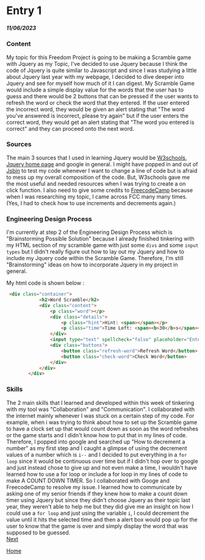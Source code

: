 # Entry 1
##### 11/06/2023

### Content
My topic for this Freedom Project is going to be making a Scramble game with Jquery as my Topic, I've decided to use Jquery because I think the code of Jquery is quite similar to Javascript and since I was studying a little about Jquery last year with my webpage, I decided to dive deeper into Jquery and see for myself how much of it I can digest. My Scramble Game would include a simple display value for the words that the user has to guess and there would be 2 buttons that can be pressed if the user wants to refresh the word or check the word that they entered. If the user entered the incorrect word, they would be given an alert stating that "The word you've answered is incorrect, please try again" but if the user enters the correct word, they would get an alert stating that "The word you entered is correct" and they can proceed onto the next word.

### Sources
The main 3 sources that I used in learning Jquery would be [W3schools](https://www.w3schools.com/jquery/default.asp), [Jquery home page](https://jquery.com/) and google in general. I might have popped in and out of [Jsbin](https://jsbin.com/?html,output) to test my code whenever I want to change a line of code but is afraid to mess up my overall composition of the code. But, W3schools gave me the most useful and needed resources when I was trying to create a on click function. I also need to give some credits to [FreecodeCamp](https://www.freecodecamp.org/) because when I was researching my topic, I came across FCC many many times. (Yes, I had to check how to use increments and decrements again.)

### Engineering Design Process
I'm currently at step 2 of the Engineering Design Process which is "Brainstorming Possible Solution" because I already finished tinkering with my HTML section of my scramble game with just some `divs` and some `input types` but I didn't really figure out how to lay out my Jquery and how to include my Jquery code within the Scramble Game. Therefore, I'm still "Brainstorming" ideas on how to incorporate Jquery in my project in general. <br>

My html code is shown below :
```html
 <div class="container">
            <h2>Word Scramble</h2>
            <div class="content">
                <p class="word"></p>
                <div class="details">
                    <p class="hint">Hint: <span></span></p>
                    <p class="time">Time Left: <span><b>30</b>s</span></p>
                </div>
                <input type="text" spellcheck="false" placeholder="Enter a valid word">
                <div class="buttons">
                    <button class="refresh-word">Refresh Word</button>
                    <button class="check-word">Check Word</button>
                </div>
            </div>
        </div>
```

### Skills
The 2 main skills that I learned and developed within this week of tinkering with my tool was "Collaboration" and "Communication". I collaborated with the internet mainly whenever I was stuck on a certain step of my code. For example, when i was trying to think about how to set up the Scramble game to have a clock set up that would count down as soon as the word refreshes or the game starts and I didn't know how to put that in my lines of code. Therefore, I popped into google and searched up "How to decrement a number" as my first step and I caught a glimpse of using the decrement values of a number which is `i--` and I decided to put everything in a `for loop` since it would be continuous over time but if I didn't hop over to google and just instead chose to give up and not even make a time, I wouldn't have learned how to use a for loop or include a for loop in my lines of code to make A COUNT DOWN TIMER. So I collaborated with Googe and FreecodeCamp to resolve my issue. I learned how to communicate by asking one of my senior friends if they knew how to make a count down timer using Jquery but since they didn't choose Jquery as their topic last year, they weren't able to help me but they did give me an insight on how I could use a `for loop` and just using the variable `i`, I could decrement the value until it hits the selected time and then a alert box would pop up for the user to know that the game is over and simply display the word that was supposed to be guessed. 
<br>
[Next](entry02.md)

[Home](../README.md)
